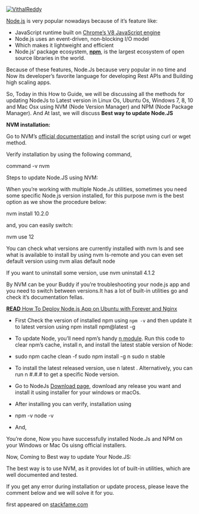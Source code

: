 [![VithalReddy](https://miro.medium.com/fit/c/96/96/1*GlQSX_dAtVf7agV94PlmgA.jpeg)](https://medium.com/@vithalreddy?source=post_page-----105749e90040--------------------------------)

[Node.js](https://stackfame.com/nodejs) is very popular nowadays because of it’s feature like:

-   JavaScript runtime built on [Chrome’s V8 JavaScript engine](https://developers.google.com/v8/)
-   Node.js uses an event-driven, non-blocking I/O model
-   Which makes it lightweight and efficient
-   Node.js’ package ecosystem, [**npm**](https://stackfame.com/npm), is the largest ecosystem of open source libraries in the world.

Because of these features, Node.Js because very popular in no time and Now its developer’s favorite language for developing Rest APIs and Building high scaling apps.

So, Today in this How to Guide, we will be discussing all the methods for updating NodeJs to Latest version in Linux Os, Ubuntu Os, Windows 7, 8, 10 and Mac Osx using NVM (Node Version Manager) and NPM (Node Package Manager). And At last, we will discuss **Best way to update Node.JS**

**NVM installation:**

Go to NVM’s [official documentation](https://github.com/creationix/nvm/blob/master/README.md) and install the script using curl or wget method.

Verify installation by using the following command,

command -v nvm

Steps to update Node.JS using NVM:

When you’re working with multiple Node.Js utilities, sometimes you need some specific Node.js version installed, for this purpose nvm is the best option as we show the procedure below:

nvm install 10.2.0

and, you can easily switch:

nvm use 12

You can check what versions are currently installed with nvm ls and see what is available to install by using nvm ls-remote and you can even set default version using nvm alias default node

If you want to uninstall some version, use nvm uninstall 4.1.2

By NVM can be your Buddy if you’re troubleshooting your node.js app and you need to switch between versions.It has a lot of built-in utilities go and check it’s documentation fellas.

[**READ** How To Deploy Node.js App on Ubuntu with Forever and Nginx](https://stackfame.com/deploy-nodejs-app-on-ubuntu-with-forever-and-nginx)

-   First Check the version of installed npm using `npm -v` and then update it to latest version using npm install npm@latest -g
-   To update Node, you’ll need npm’s handy [n module](https://www.npmjs.com/package/n). Run this code to clear npm’s cache, install n, and install the latest stable version of Node:
-   sudo npm cache clean -f sudo npm install -g n sudo n stable
-   To install the latest released version, use n latest . Alternatively, you can run n \#.\#.\# to get a specific Node version.

-   Go to NodeJs [Download page](https://nodejs.org/en/download/), download any release you want and install it using installer for your windows or macOs.
-   After installing you can verify, installation using
-   npm -v node -v
-   And,

You’re done, Now you have successfully installed Node.Js and NPM on your Windows or Mac Os uisng official installers.

Now, Coming to Best way to update Your Node.JS:

The best way is to use NVM, as it provides lot of built-in utilities, which are well documented and tested.

If you get any error during installation or update process, please leave the comment below and we will solve it for you.

first appeared on [stackfame.com](https://stackfame.com/update-node-js-latest-version)
